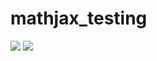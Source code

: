 # mathjax_testing

<img src="https://render.githubusercontent.com/render/math?math=n = \text{number of nodes}">  
<img src="https://render.githubusercontent.com/render/math?math=m = \text{number of matches}"> 

<!--p &= \text{number of players} = 22 \ d &= \text{number of features per node} \ c &= \text{number of match outcomes} = 3 \ \ A &= A_{mn, mn} \ \text{adjacency matrix} \ X &= X_{mn, md} \ \text{feature matrix} \ P &= P_{mn, m} \ \text{pooling matrix} \ Y &= Y_{m,c} \ \text{target matrix}"> -->
